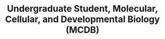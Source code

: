 ---
publish: true
name: Anna Wang
title: Undergraduate Student, Molecular, Cellular, and Developmental Biology (MCDB)
picture: annawang_2025.jpeg
google-scholar: 
CV:
linkedin: 
twitter:
email: annayw@umich.edu
---